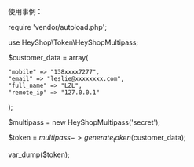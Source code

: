 使用事例：

require 'vendor/autoload.php';

use HeyShop\Token\HeyShopMultipass;

$customer_data = array(

    "mobile" => "138xxxx7277",
    "email" => "leslie@xxxxxxxx.com",
    "full_name" => "LZL",
    "remote_ip" => "127.0.0.1"
);

$multipass = new HeyShopMultipass('secret');

$token = $multipass->generate_token($customer_data);

var_dump($token);
